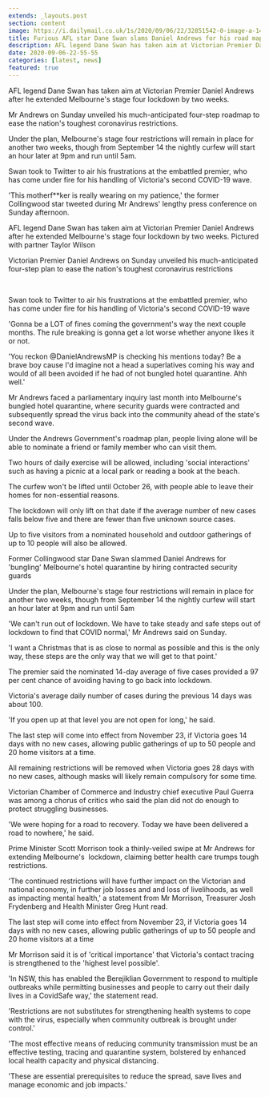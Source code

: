 ```yaml
---
extends: _layouts.post
section: content
image: https://i.dailymail.co.uk/1s/2020/09/06/22/32851542-0-image-a-14_1599426649528.jpg 
title: Furious AFL star Dane Swan slams Daniel Andrews for his road map out of lockdown in Melbourne  
description: AFL legend Dane Swan has taken aim at Victorian Premier Daniel Andrews after he extended Melbournes stage four lockdown by two weeks.  
date: 2020-09-06-22-55-55 
categories: [latest, news] 
featured: true 
--- 
```

AFL legend Dane Swan has taken aim at Victorian Premier Daniel Andrews after he extended Melbourne's stage four lockdown by two weeks. 

Mr Andrews on Sunday unveiled his much-anticipated four-step roadmap to ease the nation's toughest coronavirus restrictions.

Under the plan, Melbourne's stage four restrictions will remain in place for another two weeks, though from September 14 the nightly curfew will start an hour later at 9pm and run until 5am.

Swan took to Twitter to air his frustrations at the embattled premier, who has come under fire for his handling of Victoria's second COVID-19 wave. 

'This motherf**ker is really wearing on my patience,' the former Collingwood star tweeted during Mr Andrews' lengthy press conference on Sunday afternoon. 

AFL legend Dane Swan has taken aim at Victorian Premier Daniel Andrews after he extended Melbourne's stage four lockdown by two weeks. Pictured with partner Taylor Wilson 

Victorian Premier Daniel Andrews on Sunday unveiled his much-anticipated four-step plan to ease the nation's toughest coronavirus restrictions

 

Swan took to Twitter to air his frustrations at the embattled premier, who has come under fire for his handling of Victoria's second COVID-19 wave

'Gonna be a LOT of fines coming the government's way the next couple months. The rule breaking is gonna get a lot worse whether anyone likes it or not.

'You reckon @DanielAndrewsMP is checking his mentions today? Be a brave boy cause I'd imagine not a head a superlatives coming his way and would of all been avoided if he had of not bungled hotel quarantine. Ahh well.'

Mr Andrews faced a parliamentary inquiry last month into Melbourne's bungled hotel quarantine, where security guards were contracted and subsequently spread the virus back into the community ahead of the state's second wave.

Under the Andrews Government's roadmap plan, people living alone will be able to nominate a friend or family member who can visit them.

Two hours of daily exercise will be allowed, including 'social interactions' such as having a picnic at a local park or reading a book at the beach.

The curfew won't be lifted until October 26, with people able to leave their homes for non-essential reasons.

The lockdown will only lift on that date if the average number of new cases falls below five and there are fewer than five unknown source cases.

Up to five visitors from a nominated household and outdoor gatherings of up to 10 people will also be allowed.

Former Collingwood star Dane Swan slammed Daniel Andrews for 'bungling' Melbourne's hotel quarantine by hiring contracted security guards 

Under the plan, Melbourne's stage four restrictions will remain in place for another two weeks, though from September 14 the nightly curfew will start an hour later at 9pm and run until 5am

'We can't run out of lockdown. We have to take steady and safe steps out of lockdown to find that COVID normal,' Mr Andrews said on Sunday.

'I want a Christmas that is as close to normal as possible and this is the only way, these steps are the only way that we will get to that point.'

The premier said the nominated 14-day average of five cases provided a 97 per cent chance of avoiding having to go back into lockdown.

Victoria's average daily number of cases during the previous 14 days was about 100.

'If you open up at that level you are not open for long,' he said.

The last step will come into effect from November 23, if Victoria goes 14 days with no new cases, allowing public gatherings of up to 50 people and 20 home visitors at a time.

All remaining restrictions will be removed when Victoria goes 28 days with no new cases, although masks will likely remain compulsory for some time. 

Victorian Chamber of Commerce and Industry chief executive Paul Guerra was among a chorus of critics who said the plan did not do enough to protect struggling businesses.

'We were hoping for a road to recovery. Today we have been delivered a road to nowhere,' he said.

Prime Minister Scott Morrison took a thinly-veiled swipe at Mr Andrews for extending Melbourne's  lockdown, claiming better health care trumps tough restrictions. 

'The continued restrictions will have further impact on the Victorian and national economy, in further job losses and and loss of livelihoods, as well as impacting mental health,' a statement from Mr Morrison, Treasurer Josh Frydenberg and Health Minister Greg Hunt read. 

The last step will come into effect from November 23, if Victoria goes 14 days with no new cases, allowing public gatherings of up to 50 people and 20 home visitors at a time

Mr Morrison said it is of 'critical importance' that Victoria's contact tracing is strengthened to the 'highest level possible'. 

'In NSW, this has enabled the Berejiklian Government to respond to multiple outbreaks while permitting businesses and people to carry out their daily lives in a CovidSafe way,' the statement read. 

'Restrictions are not substitutes for strengthening health systems to cope with the virus, especially when community outbreak is brought under control.' 

'The most effective means of reducing community transmission must be an effective testing, tracing and quarantine system, bolstered by enhanced local health capacity and physical distancing.

'These are essential prerequisites to reduce the spread, save lives and manage economic and job impacts.'

